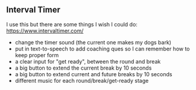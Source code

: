 ## Interval Timer


I use this but there are some things I wish I could do:
https://www.intervaltimer.com/

- change the timer sound (the current one makes my dogs bark)
- put in text-to-speech to add coaching ques so I can remember how to keep proper form
- a clear input for "get ready", between the round and break
- a big button to extend the current break by 10 seconds
- a big button to extend current and future breaks by 10 seconds
- different music for each round/break/get-ready stage
